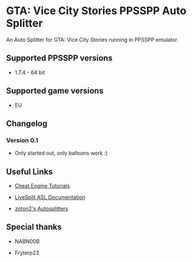 # GTA: Vice City Stories PPSSPP Auto Splitter

An Auto Splitter for GTA: Vice City Stories running in PPSSPP emulator.

## Supported PPSSPP versions

* 1.7.4 - 64 bit

## Supported game versions

* EU

## Changelog

### Version 0.1

* Only started out, only balloons work :)

## Useful Links

* [Cheat Engine Tutorials](https://wiki.cheatengine.org/index.php?title=Tutorials)

* [LiveSplit ASL Documentation](https://github.com/LiveSplit/LiveSplit/blob/master/Documentation/Auto-Splitters.md)

* [zoton2's Autosplitters](https://github.com/zoton2/LiveSplit.Scripts)

## Special thanks

* NABN00B

* Fryterp23